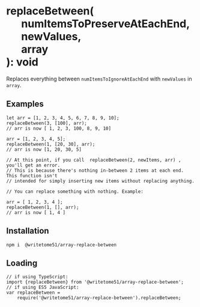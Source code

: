 # replaceBetween(<br>&nbsp;&nbsp;&nbsp;&nbsp;&nbsp;&nbsp;numItemsToPreserveAtEachEnd,<br>&nbsp;&nbsp;&nbsp;&nbsp;&nbsp;&nbsp;newValues,<br>&nbsp;&nbsp;&nbsp;&nbsp;&nbsp;&nbsp;array<br>): void

Replaces everything between `numItemsToIgnoreAtEachEnd` with `newValues` in `array`.

## Examples
```
let arr = [1, 2, 3, 4, 5, 6, 7, 8, 9, 10];
replaceBetween(3, [100], arr);
// arr is now [ 1, 2, 3, 100, 8, 9, 10]

arr = [1, 2, 3, 4, 5];
replaceBetween(1, [20, 30], arr);
// arr is now [1, 20, 30, 5]

// At this point, if you call  replaceBetween(2, newItems, arr) , you'll get an error.  
// This is because there's nothing in-between 2 items at each end.  This function isn't 
// intended for simply inserting new items without replacing anything.

// You can replace something with nothing. Example:

arr = [ 1, 2, 3, 4 ];
replaceBetween(1, [], arr);
// arr is now [ 1, 4 ]
```

## Installation
`npm i  @writetome51/array-replace-between`

## Loading
```
// if using TypeScript:
import {replaceBetween} from '@writetome51/array-replace-between';
// if using ES5 JavaScript:
var replaceBetween = 
    require('@writetome51/array-replace-between').replaceBetween;
```
